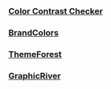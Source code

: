 ### [Color Contrast Checker](https://coolors.co/contrast-checker/112a46-a8c1dc)
### [BrandColors](https://brandcolors.net/)
### [ThemeForest](https://themeforest.net/category/ui-templates)
### [GraphicRiver](https://graphicriver.net/)

